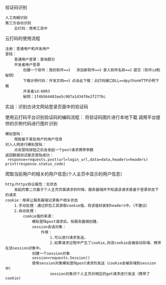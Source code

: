 验证码识别

	人工肉眼识别
	第三方自动识别
		云打码：常用工具中
云打码的使用流程

	注册：普通用户和开发用户
	登陆：
		普通用户登录：查询题分
        开发者用户登录
			创建一个软件：我的软件==》	添加新软件==》录入软件名称==》提交（软件id和秘钥）
			下载示例代码：开发文档==》点击此下载：云打码接口DLL==》pythonHTTP示例下载
			开发者id:6003
			秘钥：1f4b564483ae5c907a1d34f8e2f2776c			
实战：识别古诗文网站登录页面中的验证码

使用云打码平台识别验证码的编码流程：
将验证码图片进行本地下载
调用平台提供的示例代码进行图片识别

	模拟登陆：
		爬取基于某些用户的用户信息
	对人人网进行模拟登陆：
		点击登陆按钮之后会发起一个post请求携带参数
	返回数据测试是否登陆成功：
	 response=requests.post(url=login_url,data=data,headers=headers)
    print(response.status_code)
爬取当前用户的相关的用户信息(个人主页中显示的用户信息）

	http/https协议属性：无状态
		发起的第二次基于个人主页页面请求的时候，服务器端并不知道该请求是基于登录状态下的请求
	cookie：用来让服务器端记录客户相关状态
		1.手动处理：通过抓包工具获取cookie值，将该值封装到headers中。（不建议）
		2.自动处理：
			cookie值的来源：
				模拟登陆post请求后，有服务器端创建、
				session会话对象：
					作用：
						1.可以进行请求发送。
						2.如果请求过程中产生了cookie,则该cookie会被自动存储、携带在该session对象中。
				创建一个session对象
				session=requests.Session()
				使用session对象模拟登陆post请求的发送（cookie会被存储到session中）
						session对象对个人主页对相应的get请求进行发送（携带了cookie)
		